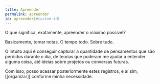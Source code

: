 ```yaml
---
title: Apreender
permalink: apreender  
id: apreender{#custom-id}
---
```


O que significa, exatamente, apreender o máximo possível?   

Basicamente, tomar notas. O tempo todo. Sobre tudo.  

O intuito aqui é conseguir capturar a quantidade de pensamentos que são perdidos durante o dia, de teorias que puderam me ajudar a entender alguma coisa, até ideias sobre projetos ou conversas futuras. 

Com isso, posso acessar posteriormente estes registros, e aí sim, [[organizar]] conforme minha necessidade.  


